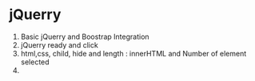 # jQuerry

1. Basic jQuerry and Boostrap Integration
2. jQuerry ready and click
3. html,css, child, hide and length : innerHTML and Number of element selected
4. 